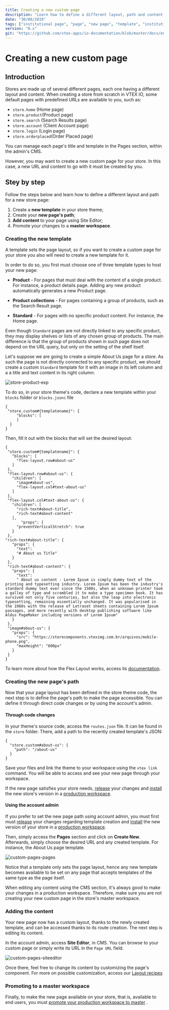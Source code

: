 ```yaml
---
title: Creating a new custom page
description: "Learn how to define a different layout, path and content for a store’s new custom page."
date: "30/08/2019"
tags: ["institutional page", "page", "new page", "template", "institutional"]
version: "0.x"
git: "https://github.com/vtex-apps/io-documentation/blob/master/docs/en/Recipes/layout/creating-a-new-custom-page.md"
---
```


# Creating a new custom page

## Introduction

Stores are made up of several different pages, each one having a different layout and content. When creating a store from scratch in VTEX IO, some default pages with predefined URLs are available to you, such as:

- `store.home` (Home page)
- `store.product`(Product page)
- `store.search` (Search Results page)
- `store.account` (Client Account page)
- `store.login` (Login page)
- `store.orderplaced`(Order Placed page)

<div class="alert alert-info">
You can manage each page's title and template in the Pages section, within the admin's CMS. 
</div>

However, you may want to create a new custom page for your store. In this case, a new URL and content to go with it must be created by you. 

## Stey by step

Follow the steps below and learn how to define a different layout and path for a new store page:

1. Create a **new template** in your store theme;
2. Create your **new page's path**;
3. **Add content** to your page using Site Editor;
4. Promote your changes to a **master workspace**.

### Creating the new template

A template sets the page layout, so if you want to create a custom page for your store you also will need to create a new template for it. 

In order to do so, you first must choose one of three template types to host your new page:

- **Product** - For pages that must deal with the content of a single product. For instance, a product details page. Adding any new product automatically generates a new Product page.

- **Product collections** - For pages containing a group of products, such as the Search Result page.

- **Standard** - For pages with no specific product content. For instance, the Home page.

<div class="alert alert-info">
Even though <code>Standard</code> pages are not directly linked to any specific product, they may display shelves or lists of any chosen group of products. The main difference is that the group of products shown in such page does not depend on the URL query, but only on the setting of the shelf itself. 
</div>

Let's suppose we are going to create a simple About Us page for a store. As such the page is not directly connected to any specific product, we should create a custom `Standard` template for it with an image in its left column and a a title and text content in its right column:

![store-product-exp](https://user-images.githubusercontent.com/12139385/63775975-dbdfef80-c8b6-11e9-9b76-e50924b828ae.png)

To do so, in your store theme's code, declare a new template within your `blocks` folder or `blocks.jsonc` file

```
{
 "store.custom#{templatename}": {
     "blocks": [  
     ]
  }
}
```

Then, fill it out with the blocks that will set the desired layout:

```
{
 "store.custom#{templatename}": {
   "blocks": [
     "flex-layout.row#about-us"
   ]
 },
 "flex-layout.row#about-us": {
   "children": [
     "image#about-us",
     "flex-layout.col#text-about-us"
   ]
 },
 "flex-layout.col#text-about-us": {
   "children": [
     "rich-text#about-title",
     "rich-text#about-content"
   ],
       "props": {
     "preventVerticalStretch": true
   }
 },
"rich-text#about-title": {
   "props": {
     "text":
     "# About us Title"
   }
 },
 "rich-text#about-content": {
   "props": {
     "text":
     " About us content - Lorem Ipsum is simply dummy text of the printing and typesetting industry. Lorem Ipsum has been the industry's standard dummy text ever since the 1500s, when an unknown printer took a galley of type and scrambled it to make a type specimen book. It has survived not only five centuries, but also the leap into electronic typesetting, remaining essentially unchanged. It was popularised in the 1960s with the release of Letraset sheets containing Lorem Ipsum passages, and more recently with desktop publishing software like Aldus PageMaker including versions of Lorem Ipsum"
   }
 },
 "image#about-us": {
   "props": {
     "src": "https://storecomponents.vteximg.com.br/arquivos/mobile-phone.png",
     "maxHeight": "600px"
   }
 }
}
```

To learn more about how the Flex Layout works, access its [documentation](https://vtex.io/docs/recipes/layout/using-flex-layout).

### Creating the new page's path

Now that your page layout has been defined in the store theme code, the next step is to define the page's path to make the page accessible. You can define it through direct code changes or by using the account's admin. 

#### Through code changes

In your theme's source code, access the `routes.json` file. It can be found in the `store` folder. There, add a path to the recently created template's JSON:

```
{
  "store.custom#about-us": {
    "path": "/about-us"
  }
}
```

Save your files and link the theme to your workspace using the `vtex link` command. You will be able to access and see your new page through your workspace. 

If the new page satisfies your store needs, [release](https://vtex.io/docs/recipes/store/releasing-a-new-app-version) your changes and [install](https://vtex.io/docs/recipes/store/installing-an-app) the new store's version in a [production workspace](https://vtex.io/docs/recipes/store/creating-a-production-workspace).   

#### Using the account admin

If you prefer to set the new page path using account admin, you must first must [release](https://vtex.io/docs/recipes/store/releasing-a-new-app-version) your changes regarding template creation and [install](https://vtex.io/docs/recipes/store/installing-an-app) the new version of your store in a [production workspace](https://vtex.io/docs/recipes/store/creating-a-production-workspace).

Then, simply access the **Pages** section and click on **Create New**. Afterwards, simply choose the desired URL and any created template. For instance, the About Us page template. 

![custom-pages-pages](https://user-images.githubusercontent.com/52087100/64428903-36353900-d08b-11e9-8d19-186c8831b4d7.png)

Notice that a template only sets the page layout, hence any new template becomes available to be set on any page that accepts templates of the same type as the page itself. 

<div class="alert alert-info">
When editing any content using the CMS section, it's always good to make your changes in a production workspace. Therefore, make sure you are not creating your new custom page in the store's master workspace.
</div>

### Adding the content

Your new page now has a custom layout, thanks to the newly created template, and can be accessed thanks to its route creation. The next step is editing its content. 

In the account admin, access **Site Editor**, in CMS. You can browse to your custom page or simply write its URL in the `Page URL` field. 

![custom-pages-siteeditor](https://user-images.githubusercontent.com/52087100/64428904-36cdcf80-d08b-11e9-8de4-06bf0a89b14f.png)

Once there, feel free to change its content by customizing the page's component. For more on possible customization, access our [Layout recipes](https://vtex.io/docs/recipes/layout) 

### Promoting to a master workspace 

Finally, to make the new page available on your store, that is, available to end users, you must [promote your production workspace to master](https://vtex.io/docs/recipes/store/promoting-a-workspace-to-master) .
